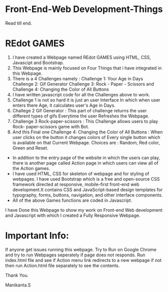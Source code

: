 # Front-End-Web Development-Things

Read till end.

# REdot GAMES
 1.  I have created a Webpage named  REdot GAMES using HTML, CSS, Javascipt and Bootstrap.
 2. This Webpage is mainly focused on Four Things that i have integrated in this Webpage.
 3. There is a 4 Challenges namely : Challenge 1: Your Age in Days
                                     Challenge 2: Gif Generator
                                     Challenge 3: Rock - Paper - Scissors and
                                     Challenge 4: Changing the Color of All Buttons
 4. I have written javascript code for all the Challenges above to work. 
 5. Challenge 1 is not so hard it is just an user Interface In which when user enters there Age, it calculates user's Age in Days.
 6. Challege 2 Gif Generator : This part of challenge returns the user different types of gifs Everytime the user Refreshes the Webpage.
 7. Challenge 3 Rock-paper-scissors : This Challenge allows users to play Rock- paper-scissors game with Bot.
 8. And this Final one Challenge 4: Changing the Color of All Buttons : When user clicks on the button it changes colors of 
 Every single button which is available on that Current Webpage. Choices are : Random, Red color, Green and Reset.

 * In addition to the entry page of the website in which the users can play, there is another page called Action page in 
 which users can view all of the Action games. 
 * I have used HTML, CSS for skeleton of webpage and for styling of webpages. I have used Bootstrap which is a free and open-source 
  CSS framework directed at responsive, mobile-first front-end web development.It contains CSS and JavaScript-based design 
  templates for typography, forms, buttons, navigation, and other interface components.
 * All of the above Games functions are coded in Javascript. 
 
 I have Done this Webpage to show my work on Front-end Web development and Javascript with which I created a Fully Responsive Webpage.
 
 
 # Important Info:
 If anyone get issues running this webpage. Try to Run on Google Chrome and try to run Webpages seperately if page does not responds.
Run index.html file and see if Action menu link redirects to a new webpage if not then run Action.html file separately to see the contents.
 
 Thank You.
 
 Manikanta.S

